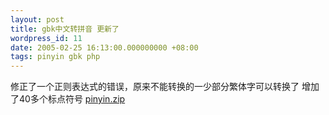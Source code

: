 ```yaml
---
layout: post
title: gbk中文转拼音 更新了
wordpress_id: 11
date: 2005-02-25 16:13:00.000000000 +08:00
tags: pinyin gbk php
---
```

修正了一个正则表达式的错误，原来不能转换的一少部分繁体字可以转换了
增加了40多个标点符号
<a href="http://www.jiangle.name/wp-content/uploads/2007/04/pinyin.zip" title="pinyin.zip">pinyin.zip</a><a href="/uploads/archive/pinyin.zip" title="pinyin.zip" target="_blank">
</a>
